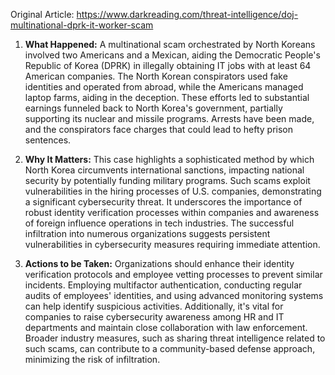 Original Article: https://www.darkreading.com/threat-intelligence/doj-multinational-dprk-it-worker-scam

1) **What Happened:**
A multinational scam orchestrated by North Koreans involved two Americans and a Mexican, aiding the Democratic People's Republic of Korea (DPRK) in illegally obtaining IT jobs with at least 64 American companies. The North Korean conspirators used fake identities and operated from abroad, while the Americans managed laptop farms, aiding in the deception. These efforts led to substantial earnings funneled back to North Korea's government, partially supporting its nuclear and missile programs. Arrests have been made, and the conspirators face charges that could lead to hefty prison sentences.

2) **Why It Matters:**
This case highlights a sophisticated method by which North Korea circumvents international sanctions, impacting national security by potentially funding military programs. Such scams exploit vulnerabilities in the hiring processes of U.S. companies, demonstrating a significant cybersecurity threat. It underscores the importance of robust identity verification processes within companies and awareness of foreign influence operations in tech industries. The successful infiltration into numerous organizations suggests persistent vulnerabilities in cybersecurity measures requiring immediate attention.

3) **Actions to be Taken:**
Organizations should enhance their identity verification protocols and employee vetting processes to prevent similar incidents. Employing multifactor authentication, conducting regular audits of employees' identities, and using advanced monitoring systems can help identify suspicious activities. Additionally, it's vital for companies to raise cybersecurity awareness among HR and IT departments and maintain close collaboration with law enforcement. Broader industry measures, such as sharing threat intelligence related to such scams, can contribute to a community-based defense approach, minimizing the risk of infiltration.